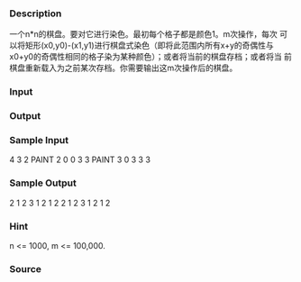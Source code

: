 
### Description
一个n*n的棋盘。要对它进行染色。最初每个格子都是颜色1。m次操作，每次
可以将矩形(x0,y0)-(x1,y1)进行棋盘式染色（即将此范围内所有x+y的奇偶性与
x0+y0的奇偶性相同的格子染为某种颜色）；或者将当前的棋盘存档；或者将当
前棋盘重新载入为之前某次存档。你需要输出这m次操作后的棋盘。 
 
### Input

### Output

### Sample Input
4 3 2 
PAINT 2 0 0 3 3 
PAINT 3 0 3 3 3 


### Sample Output
 
2 1 2 3 
1 2 1 2 
2 1 2 3 
1 2 1 2 
### Hint

n <= 1000, m <= 100,000. 
 
### Source
